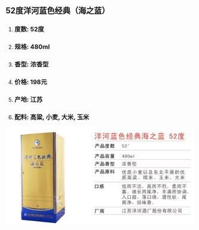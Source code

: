 ## 52度洋河蓝色经典（海之蓝）

1. ### 度数: 52度
2. ### 规格: 480ml
3. ### 香型: 浓香型
4. ### 价格: 198元
5. ### 产地: 江苏
6. ### 配料: 高粱, 小麦, 大米, 玉米

![](/assets/52度洋河蓝色经典（海之蓝）.png)

